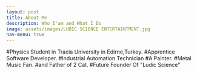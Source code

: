 ```yaml
---
layout: post
title: About Me
description: Who I'am and What I Do
image: assets/images/LUDIC SCIENCE ENTERTAINTMENT.jpg
nav-menu: true
---
```


#Physics Student in Tracia University in Edirne,Turkey.
#Apprentice Software Developer.
#Industrial Automation Technician
#A Painter.
#Metal Music Fan.
#and Father of 2 Cat.
#Future Founder Of "Ludic Science"

